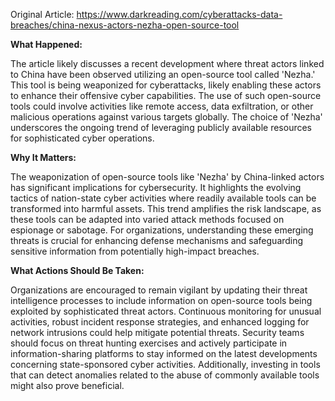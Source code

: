 Original Article: https://www.darkreading.com/cyberattacks-data-breaches/china-nexus-actors-nezha-open-source-tool

**What Happened:**

The article likely discusses a recent development where threat actors linked to China have been observed utilizing an open-source tool called 'Nezha.' This tool is being weaponized for cyberattacks, likely enabling these actors to enhance their offensive cyber capabilities. The use of such open-source tools could involve activities like remote access, data exfiltration, or other malicious operations against various targets globally. The choice of 'Nezha' underscores the ongoing trend of leveraging publicly available resources for sophisticated cyber operations.

**Why It Matters:**

The weaponization of open-source tools like 'Nezha' by China-linked actors has significant implications for cybersecurity. It highlights the evolving tactics of nation-state cyber activities where readily available tools can be transformed into harmful assets. This trend amplifies the risk landscape, as these tools can be adapted into varied attack methods focused on espionage or sabotage. For organizations, understanding these emerging threats is crucial for enhancing defense mechanisms and safeguarding sensitive information from potentially high-impact breaches.

**What Actions Should Be Taken:**

Organizations are encouraged to remain vigilant by updating their threat intelligence processes to include information on open-source tools being exploited by sophisticated threat actors. Continuous monitoring for unusual activities, robust incident response strategies, and enhanced logging for network intrusions could help mitigate potential threats. Security teams should focus on threat hunting exercises and actively participate in information-sharing platforms to stay informed on the latest developments concerning state-sponsored cyber activities. Additionally, investing in tools that can detect anomalies related to the abuse of commonly available tools might also prove beneficial.